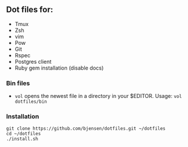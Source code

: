 ## Dot files for:
- Tmux
- Zsh
- vim
- Pow
- Git
- Rspec
- Postgres client
- Ruby gem installation (disable docs)


### Bin files
- ```vol``` opens the newest file in a directory in your $EDITOR. Usage: ```vol dotfiles/bin```

### Installation

```
git clone https://github.com/bjensen/dotfiles.git ~/dotfiles
cd ~/dotfiles
./install.sh
```
